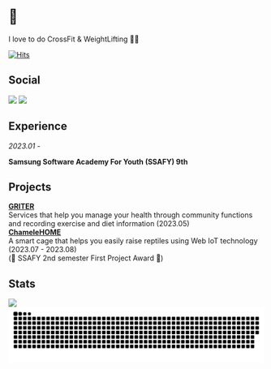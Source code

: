 # :muscle:

I love to do CrossFit & WeightLifting 🏋🏻

[![Hits](https://hits.seeyoufarm.com/api/count/incr/badge.svg?url=https%3A%2F%2Fgithub.com%2FYOUNPRIZE&count_bg=%23F102B6&title_bg=%23555555&icon=ghostery.svg&icon_color=%23E7E7E7&title=hello%3A%29&edge_flat=false)](https://github.com/YOUNPRIZE)

## Social

<img src="https://img.shields.io/badge/ysang10@gmail.com-20a7c9?style=flat-square&logo=Gmail&logoColor=black"/> <a href="https://younprize.tistory.com/"><img src="https://img.shields.io/badge/YOUNPRIZE-C94220?style=flat-square&logo=Tistory&logoColor=black"/>

</a>

## Experience

*2023.01 -*

**Samsung Software Academy For Youth (SSAFY) 9th**


## Projects

[**GRITER**](https://github.com/YOUNPRIZE/GRITER)
<br>
Services that help you manage your health through community functions and recording exercise and diet information (2023.05)
<br>
[**ChameleHOME**](https://github.com/YOUNPRIZE/ChameleHOME)
<br>
A smart cage that helps you easily raise reptiles using Web IoT technology (2023.07 - 2023.08)
<br>
(🥇 SSAFY 2nd semester First Project Award 🥇)


## Stats

<img align='left' width='50%' src="https://github-readme-stats.vercel.app/api/top-langs/?username=YOUNPRIZE&layout=compact&theme=radical">

<!-- <img align='center' width='35%' src="http://mazassumnida.wtf/api/v2/generate_badge?boj=younprize"> -->

![snake gif](https://github.com/YOUNPRIZE/YOUNPRIZE/blob/output/github-contribution-grid-snake.svg)
